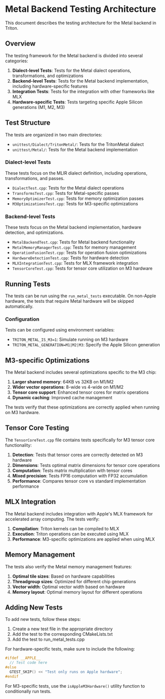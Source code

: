 # Metal Backend Testing Architecture

This document describes the testing architecture for the Metal backend in Triton.

## Overview

The testing framework for the Metal backend is divided into several categories:

1. **Dialect-level Tests**: Tests for the Metal dialect operations, transformations, and optimizations
2. **Backend-level Tests**: Tests for the Metal backend implementation, including hardware-specific features
3. **Integration Tests**: Tests for the integration with other frameworks like MLX
4. **Hardware-specific Tests**: Tests targeting specific Apple Silicon generations (M1, M2, M3)

## Test Structure

The tests are organized in two main directories:

- `unittest/Dialect/TritonMetal/`: Tests for the TritonMetal dialect
- `unittest/Metal/`: Tests for the Metal backend implementation

### Dialect-level Tests

These tests focus on the MLIR dialect definition, including operations, transformations, and passes.

- `DialectTest.cpp`: Tests for the Metal dialect operations
- `TransformsTest.cpp`: Tests for Metal-specific passes
- `MemoryOptimizerTest.cpp`: Tests for memory optimization passes
- `M3OptimizationsTest.cpp`: Tests for M3-specific optimizations

### Backend-level Tests

These tests focus on the Metal backend implementation, hardware detection, and optimizations.

- `MetalBackendTest.cpp`: Tests for Metal backend functionality
- `MetalMemoryManagerTest.cpp`: Tests for memory management
- `OperationFusionTest.cpp`: Tests for operation fusion optimizations
- `HardwareDetectionTest.cpp`: Tests for hardware detection
- `MLXIntegrationTest.cpp`: Tests for MLX framework integration
- `TensorCoreTest.cpp`: Tests for tensor core utilization on M3 hardware

## Running Tests

The tests can be run using the `run_metal_tests` executable. On non-Apple hardware, the tests that require Metal hardware will be skipped automatically.

### Configuration

Tests can be configured using environment variables:

- `TRITON_METAL_IS_M3=1`: Simulate running on M3 hardware
- `TRITON_METAL_GENERATION=M1|M2|M3`: Specify the Apple Silicon generation

## M3-specific Optimizations

The Metal backend includes several optimizations specific to the M3 chip:

1. **Larger shared memory**: 64KB vs 32KB on M1/M2
2. **Wider vector operations**: 8-wide vs 4-wide on M1/M2
3. **Tensor core support**: Enhanced tensor cores for matrix operations
4. **Dynamic caching**: Improved cache management

The tests verify that these optimizations are correctly applied when running on M3 hardware.

## Tensor Core Testing

The `TensorCoreTest.cpp` file contains tests specifically for M3 tensor core functionality:

1. **Detection**: Tests that tensor cores are correctly detected on M3 hardware
2. **Dimensions**: Tests optimal matrix dimensions for tensor core operations
3. **Computation**: Tests matrix multiplication with tensor cores
4. **Mixed precision**: Tests FP16 computation with FP32 accumulation
5. **Performance**: Compares tensor core vs standard implementation performance

## MLX Integration

The Metal backend includes integration with Apple's MLX framework for accelerated array computing. The tests verify:

1. **Compilation**: Triton kernels can be compiled to MLX
2. **Execution**: Triton operations can be executed using MLX
3. **Performance**: M3-specific optimizations are applied when using MLX

## Memory Management

The tests also verify the Metal memory management features:

1. **Optimal tile sizes**: Based on hardware capabilities
2. **Threadgroup sizes**: Optimized for different chip generations
3. **Vector width**: Optimal vector width based on hardware
4. **Memory layout**: Optimal memory layout for different operations

## Adding New Tests

To add new tests, follow these steps:

1. Create a new test file in the appropriate directory
2. Add the test to the corresponding CMakeLists.txt
3. Add the test to run_metal_tests.cpp

For hardware-specific tests, make sure to include the following:

```cpp
#ifdef __APPLE__
  // Test code here
#else
  GTEST_SKIP() << "Test only runs on Apple hardware";
#endif
```

For M3-specific tests, use the `isAppleM3Hardware()` utility function to conditionally run tests. 